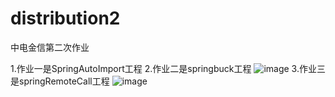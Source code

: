 # distribution2
中电金信第二次作业

1.作业一是SpringAutoImport工程
2.作业二是springbuck工程
![image](https://user-images.githubusercontent.com/43924951/201002176-fd912a91-98a6-4a8c-8a03-86ba1136d352.png)
3.作业三是springRemoteCall工程
![image](https://user-images.githubusercontent.com/43924951/201002284-6cffcb47-ab07-4dcf-b510-b024a2368ee0.png)
